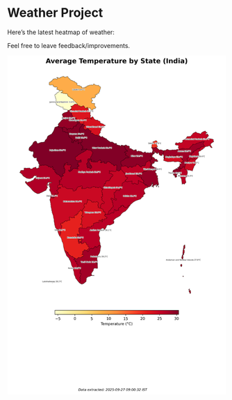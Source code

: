 # Weather Project

Here’s the latest heatmap of weather:

Feel free to leave feedback/improvements.

![India Heatmap](docs/assets/india_heatmap.png?v=D75A5A)
